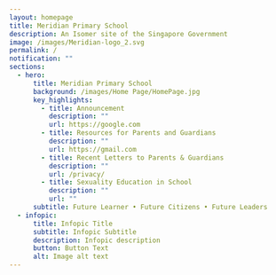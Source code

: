 ```yaml
---
layout: homepage
title: Meridian Primary School
description: An Isomer site of the Singapore Government
image: /images/Meridian-logo_2.svg
permalink: /
notification: ""
sections:
  - hero:
      title: Meridian Primary School
      background: /images/Home Page/HomePage.jpg
      key_highlights:
        - title: Announcement
          description: ""
          url: https://google.com
        - title: Resources for Parents and Guardians
          description: ""
          url: https://gmail.com
        - title: Recent Letters to Parents & Guardians
          description: ""
          url: /privacy/
        - title: Sexuality Education in School
          description: ""
          url: ""
      subtitle: Future Learner • Future Citizens • Future Leaders
  - infopic:
      title: Infopic Title
      subtitle: Infopic Subtitle
      description: Infopic description
      button: Button Text
      alt: Image alt text
---
```

